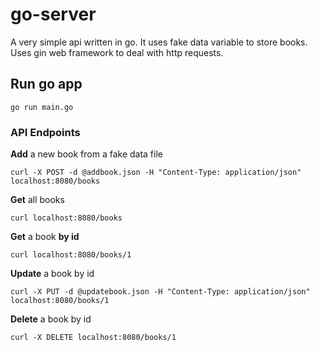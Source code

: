 # go-server

A very simple api written in go.
It uses fake data variable to store books.
Uses gin web framework to deal with http requests.

## Run go app
```shell
go run main.go
```

### API Endpoints

**Add** a new book from a fake data file 

```shell
curl -X POST -d @addbook.json -H "Content-Type: application/json" localhost:8080/books
```
**Get** all books
```shell
curl localhost:8080/books
```

**Get** a book **by id**
```shell
curl localhost:8080/books/1
```

**Update** a book by id
```shell
curl -X PUT -d @updatebook.json -H "Content-Type: application/json" localhost:8080/books/1
```

**Delete** a book by id
```shell
curl -X DELETE localhost:8080/books/1
```